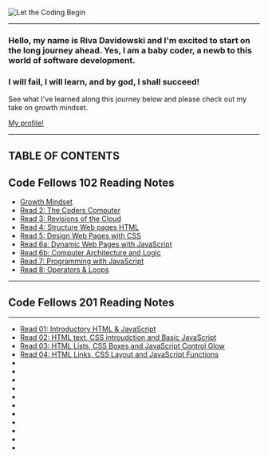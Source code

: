 ![Let the Coding Begin](https://media.giphy.com/media/zOvBKUUEERdNm/giphy.gif)

------------------------
### Hello, my name is Riva Davidowski and I'm excited to start on the long journey ahead. Yes, I am a baby coder, a newb to this world of software development. 
### I will fail, I will learn, and by god, I shall succeed! 
See what I've learned along this journey below and please check out my take on growth mindset.

[My profile!](https://rivad2.github.io/reading-notes/)

-----------------
## TABLE OF CONTENTS

## Code Fellows 102 Reading Notes

* [Growth Mindset](growthmindset.md)
* [Read 2: The Coders Computer](coder-computers.md)
* [Read 3: Revisions of the Cloud](commit-to-git.md)
* [Read 4: Structure Web pages HTML](structure-html.md)
* [Read 5: Design Web Pages with CSS](structure-css.md)
* [Read 6a: Dynamic Web Pages with JavaScript](javascript.md)
* [Read 6b: Computer Architecture and Logic](architectureandLogic.md)
* [Read 7: Programming with JavaScript](programmingjs.md)
* [Read 8: Operators & Loops](opsandloops.md)


----------------------------

## Code Fellows 201 Reading Notes
------------------------------
* [Read 01: Introductory HTML & JavaScript](class-01.md)
* [Read 02: HTML text, CSS introudction and Basic JavaScript](class-02.md)
* [Read 03: HTML Lists, CSS Boxes and JavaScript Control Glow](class-03.md)
* [Read 04: HTML Links, CSS Layout and JavaScript Functions](class-04.md)
* []()
* []()
* []()
* []()
* []()
* []()
* []()
* []()
* []()
* []()
* []()